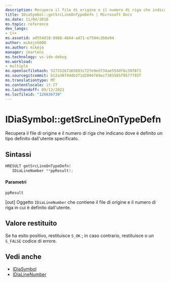 ```yaml
---
description: Recupera il file di origine e il numero di riga che indicano dove è definito un tipo definito dall'utente specificato.
title: IDiaSymbol::getSrcLineOnTypeDefn | Microsoft Docs
ms.date: 11/04/2016
ms.topic: reference
dev_langs:
- C++
ms.assetid: ad554d18-9988-4b64-ad71-e7594c266e94
author: mikejo5000
ms.author: mikejo
manager: jmartens
ms.technology: vs-ide-debug
ms.workload:
- multiple
ms.openlocfilehash: 52733267165b93c727e9ed734ae55ddf6c39f8f1
ms.sourcegitcommit: b12a38744db371d2894769ecf305585f9577792f
ms.translationtype: MT
ms.contentlocale: it-IT
ms.lasthandoff: 09/13/2021
ms.locfileid: "126636739"
---
```

# <a name="idiasymbolgetsrclineontypedefn"></a>IDiaSymbol::getSrcLineOnTypeDefn
Recupera il file di origine e il numero di riga che indicano dove è definito un tipo definito dall'utente specificato.

## <a name="syntax"></a>Sintassi

```C++
HRESULT getSrcLineOnTypeDefn(
   IDiaLineNumber **ppResult);
```

#### <a name="parameters"></a>Parametri
 `ppResult`

[out] Oggetto `IDiaLineNumber` che contiene il file di origine e il numero di riga in cui è definito dall'utente.

## <a name="return-value"></a>Valore restituito
 Se ha esito positivo, restituisce `S_OK` ; in caso contrario, restituisce o un `S_FALSE` codice di errore.

## <a name="see-also"></a>Vedi anche
- [IDiaSymbol](../../debugger/debug-interface-access/idiasymbol.md)
- [IDiaLineNumber](../../debugger/debug-interface-access/idialinenumber.md)
